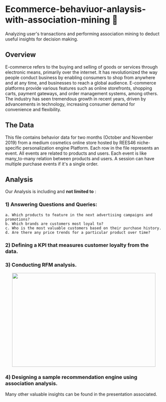 # Ecommerce-behaviuor-anlaysis-with-association-mining :shopping_cart:
Analyzing user's transactions and performing association mining to deduct useful insights for decision making.

## Overview
E-commerce refers to the buying and selling of goods or services through electronic means, primarily over the internet. It has revolutionized the way people conduct business by enabling consumers to shop from anywhere and at any time, and businesses to reach a global audience. E-commerce platforms provide various features such as online storefronts, shopping carts, payment gateways, and order management systems, among others. The industry has seen tremendous growth in recent years, driven by advancements in technology, increasing consumer demand for convenience and flexibility.

## The Data
This file contains behavior data for two months (October and November 2019) from a medium cosmetics online store hosted by REES46 niche-specific personalization engine Platform. Each row in the file represents an event. All events are related to products and users. Each event is like many_to-many relation between products and users. A session can have multiple purchase events if it's a single order.

## Analysis
Our Analysis is including and **not limited to** :
### 1) Answering Questions and Queries:
    a. Which products to feature in the next advertising campaigns and promotions?
    b. Which brands are customers most loyal to?
    c. Who is the most valuable customers based on their purchase history.
    d. Are there any price trends for a particular product over time?

### 2) Defining a KPI that measures customer loyalty from the data.
### 3) Conducting RFM analysis.

<p align="center">
    
<img width="460" height="300" src="https://github.com/SalmaAlmasry/Ecommerce-behaviuor-anlaysis-with-association-mining/assets/53153292/a8d76178-b812-4e26-9d95-a104fce36ab7">
  
</p>

### 4) Designing a sample recommendation engine using association analysis.
Many other valuable insights can be found in the presentation associated.
